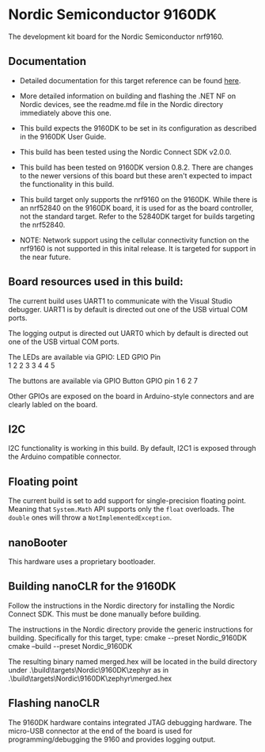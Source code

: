 # Nordic Semiconductor 9160DK

The development kit board for the Nordic Semiconductor nrf9160.

## Documentation

- Detailed documentation for this target reference can be found [here](https://www.nordicsemi.com/Products/Development-hardware/nrf9160-dk).

- More detailed information on building and flashing the .NET NF on Nordic devices, see the
readme.md file in the Nordic directory immediately above this one.

- This build expects the 9160DK to be set in its configuration as described in the 9160DK
User Guide.

- This build has been tested using the Nordic Connect SDK v2.0.0. 

- This build has been tested on 9160DK version 0.8.2. There are changes to the newer versions
of this board but these aren't expected to impact the functionality in this build.

- This build target only supports the nrf9160 on the 9160DK. While there is an nrf52840 on 
the 9160DK board, it is used for as the board controller, not the standard target. Refer
to the 52840DK target for builds targeting the nrf52840.

- NOTE: Network support using the cellular connectivity function on the nrf9160 is
not supported in this inital release. It is targeted for support in the near future.

## Board resources used in this build:

The current build uses UART1 to communicate with the Visual Studio debugger. UART1 is 
by default is directed out one of the USB virtual COM ports.

The logging output is directed out UART0 which by default is directed out
one of the USB virtual COM ports.

The LEDs are available via GPIO:
    LED      GPIO Pin   
     1          2
     2          3
     3          4
     4          5

The buttons are available via GPIO 
   Button    GPIO pin
     1          6
     2          7

Other GPIOs are exposed on the board in Arduino-style connectors and are 
clearly labled on the board.

## I2C

I2C functionality is working in this build. By default, I2C1 is exposed through the Arduino compatible connector.

## Floating point

The current build is set to add support for single-precision floating point.
Meaning that `System.Math` API supports only the `float` overloads. The `double` ones will throw a `NotImplementedException`.

## nanoBooter

This hardware uses a proprietary bootloader.

## Building nanoCLR for the 9160DK

Follow the instructions in the Nordic directory for installing the Nordic Connect SDK. This must 
be done manually before building.

The instructions in the Nordic directory provide the generic instructions for building. Specifically for this target, type:
    cmake --preset Nordic_9160DK
    cmake –build --preset Nordic_9160DK

The resulting binary named merged.hex will be located in the build directory under 
    .\build\targets\Nordic\9160DK\zephyr
as in
    .\build\targets\Nordic\9160DK\zephyr\merged.hex

## Flashing nanoCLR

The 9160DK hardware contains integrated JTAG debugging hardware. The micro-USB connector at the end of the board is used for programming/debugging the 9160 and provides logging output. 
